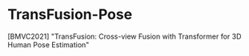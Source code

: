 # TransFusion-Pose
[BMVC2021] "TransFusion: Cross-view Fusion with Transformer for 3D Human Pose Estimation"

